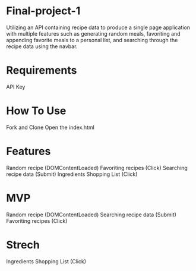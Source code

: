 # Final-project-1
Utilizing an API containing recipe data to produce a single page application with multiple features such as generating random meals, favoriting and appending favorite meals to a personal list, and searching through the recipe data using the navbar.

# Requirements
API Key

# How To Use
Fork and Clone 
Open the index.html

# Features
Random recipe (DOMContentLoaded) 
Favoriting recipes (Click)
Searching recipe data (Submit)
Ingredients Shopping List (Click)

# MVP
Random recipe (DOMContentLoaded) 
Searching recipe data (Submit)
Favoriting recipes (Click)

# Strech
Ingredients Shopping List (Click)